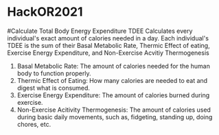 # HackOR2021
#Calculate Total Body Energy Expenditure TDEE
Calculates every individual's exact amount of calories needed in a day. Each individual's TDEE is the sum of their Basal Metabolic Rate, Thermic Effect of eating, Exercise Energy Expenditure, and Non-Exercise Acvitiy Thermogenesis
1. Basal Metabolic Rate: The amount of calories needed for the human body to function properly.
2. Thermic Effect of Eating: How many calories are needed to eat and digest what is consumed.
3. Exercise Energy Expenditure: The amount of calories burned during exercise.
4. Non-Exercise Acitivity Thermogenesis: The amount of calories used during basic daily movements, such as, fidgeting, standing up, doing chores, etc. 

